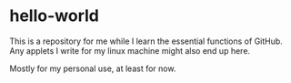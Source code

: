 # hello-world
This is a repository for me while I learn the essential functions of GitHub. Any applets I write for my linux machine might also end up here.

Mostly for my personal use, at least for now.
